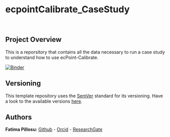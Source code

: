 #  ecpointCalibrate_CaseStudy

<p>&nbsp;</p>  

## Project Overview
This is a reporsitory that contains all the data necessary to run a case study to understand how to use ecPoint-Calibrate.

[![Binder](https://mybinder.org/badge_logo.svg)](https://mybinder.org/v2/gh/FatimaPillosu/Template_Metview_Python_JupyterNB_Binder/master)

## Versioning  
This template repository uses the [SemVer](http://semver.org/) standard for its versioning. Have a look to the available versions [here](https://github.com/FatimaPillosu/Template_Metview_Python_JupyterNB_Binder/releases). 

## Authors  
**Fatima Pillosu:** [Github](https://github.com/FatimaPillosu) - [Orcid](https://orcid.org/0000-0001-8127-0990) - [ResearchGate](https://www.researchgate.net/profile/Fatima_Pillosu)
